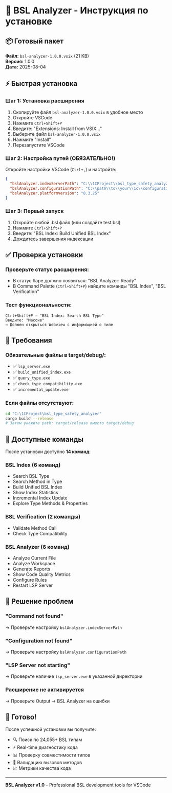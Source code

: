 # 🚀 BSL Analyzer - Инструкция по установке

## 📦 Готовый пакет
**Файл:** `bsl-analyzer-1.0.0.vsix` (21 KB)  
**Версия:** 1.0.0  
**Дата:** 2025-08-04

## ⚡ Быстрая установка

### Шаг 1: Установка расширения
1. Скопируйте файл `bsl-analyzer-1.0.0.vsix` в удобное место
2. Откройте VSCode
3. Нажмите `Ctrl+Shift+P`
4. Введите: "Extensions: Install from VSIX..."
5. Выберите файл `bsl-analyzer-1.0.0.vsix`
6. Нажмите "Install"
7. Перезапустите VSCode

### Шаг 2: Настройка путей (ОБЯЗАТЕЛЬНО!)
Откройте настройки VSCode (`Ctrl+,`) и настройте:

```json
{
  "bslAnalyzer.indexServerPath": "C:\\1CProject\\bsl_type_safety_analyzer\\target\\debug",
  "bslAnalyzer.configurationPath": "C:\\path\\to\\your\\1c\\configuration",
  "bslAnalyzer.platformVersion": "8.3.25"
}
```

### Шаг 3: Первый запуск
1. Откройте любой .bsl файл (или создайте test.bsl)
2. Нажмите `Ctrl+Shift+P`
3. Введите: "BSL Index: Build Unified BSL Index"
4. Дождитесь завершения индексации

## ✅ Проверка установки

### Проверьте статус расширения:
- В статус баре должно появиться: "BSL Analyzer: Ready"
- В Command Palette (`Ctrl+Shift+P`) найдите команды "BSL Index", "BSL Verification"

### Тест функциональности:
```
Ctrl+Shift+P → "BSL Index: Search BSL Type"
Введите: "Массив"
→ Должен открыться Webview с информацией о типе
```

## 🔧 Требования

### Обязательные файлы в target/debug/:
- ✅ `lsp_server.exe`
- ✅ `build_unified_index.exe` 
- ✅ `query_type.exe`
- ✅ `check_type_compatibility.exe`
- ✅ `incremental_update.exe`

### Если файлы отсутствуют:
```bash
cd "C:\1CProject\bsl_type_safety_analyzer"
cargo build --release
# Затем укажите path: target/release вместо target/debug
```

## 🎯 Доступные команды

После установки доступно **14 команд**:

### BSL Index (6 команд)
- Search BSL Type
- Search Method in Type  
- Build Unified BSL Index
- Show Index Statistics
- Incremental Index Update
- Explore Type Methods & Properties

### BSL Verification (2 команды)
- Validate Method Call
- Check Type Compatibility

### BSL Analyzer (6 команд)
- Analyze Current File
- Analyze Workspace
- Generate Reports
- Show Code Quality Metrics
- Configure Rules
- Restart LSP Server

## 🐛 Решение проблем

### "Command not found"
→ Проверьте настройку `bslAnalyzer.indexServerPath`

### "Configuration not found"  
→ Проверьте настройку `bslAnalyzer.configurationPath`

### "LSP Server not starting"
→ Проверьте наличие `lsp_server.exe` в указанной директории

### Расширение не активируется
→ Проверьте Output → BSL Analyzer на ошибки

## 🎉 Готово!

После успешной установки вы получите:
- 🔍 Поиск по 24,055+ BSL типам
- ⚡ Real-time диагностику кода
- 📊 Проверку совместимости типов
- 🎯 Валидацию вызовов методов
- 📈 Метрики качества кода

---
**BSL Analyzer v1.0** - Professional BSL development tools for VSCode